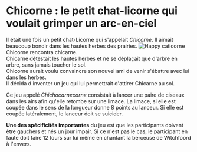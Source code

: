 # Chicorne : le petit chat-licorne qui voulait grimper un arc-en-ciel

Il était une fois un petit chat-Licorne qui s'appelait *Chicorne*.
Il aimait beaucoup bondir dans les hautes herbes des prairies.
![Happy caticorne](https://media.giphy.com/media/A7Lx8tbQrwqSk/giphy.gif)
Chicorne rencontra chicarne.
<br/>Chicarne détestait les hautes herbes et ne se déplaçait que d'arbre en arbre, sans jamais toucher le sol. 
<br/>Chicorne aurait voulu convaincre son nouvel ami de venir s'ébattre avec lui dans les herbes.
<br/>Il décida d'inventer un jeu qui lui permettrait d'attirer Chicarne au sol.

Ce jeu appelé *Chichocarnecorne* consistait à lancer une paire de ciseaux dans les airs afin qu'elle retombe sur une limace. La limace, si elle est coupée dans le sens de la longueur donne 8 points au lanceur. Si elle est coupée latéralement, le lanceur doit se suicider.

**Une des spécificités importantes** du jeu est que les participants doivent être gauchers et nés un jour impair. Si ce n'est pas le cas, le participant en faute doit faire 12 tours sur lui même en chantant la berceuse de Witchfoord à l'envers.